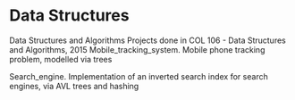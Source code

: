 # Data Structures
Data Structures and Algorithms
Projects done in COL 106 - Data Structures and Algorithms, 2015
Mobile_tracking_system. Mobile phone tracking problem, modelled via trees

Search_engine. Implementation of an inverted search index for search engines, via AVL trees and hashing
